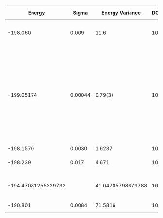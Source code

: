 | Energy              | Sigma   | Energy Variance   | DOF | Method                                                       | Data Repository |
|---------------------|---------|-------------------|-----|--------------------------------------------------------------|-----------------|
| -198.060            | 0.009   | 11.6              | 100 | VMC with projected BCS (Z2 spin liquid)                      |                 |
| -199.05174          | 0.00044 | 0.79(3)           | 100 | RBM+PP with momentum (K=0), spin-parity (even S), and point-group (A1) projections, 16 hidden units (Method Ref: Phys. Rev. X 11, 031034 (2021)) |                 |
| -198.1570           | 0.0030  | 1.6237            | 100 | RNN                                                          |                 |
| -198.239            | 0.017   | 4.671             | 100 | RNN + translational symmetry                                 |                 |
| -194.47081255329732 |         | 41.04705798679788 | 100 | DMRG (bond dimension = 256)                                  |                 |
| -190.801            | 0.0084  | 71.5816           | 100 | RBM (alpha = 1)                                              |                 |

